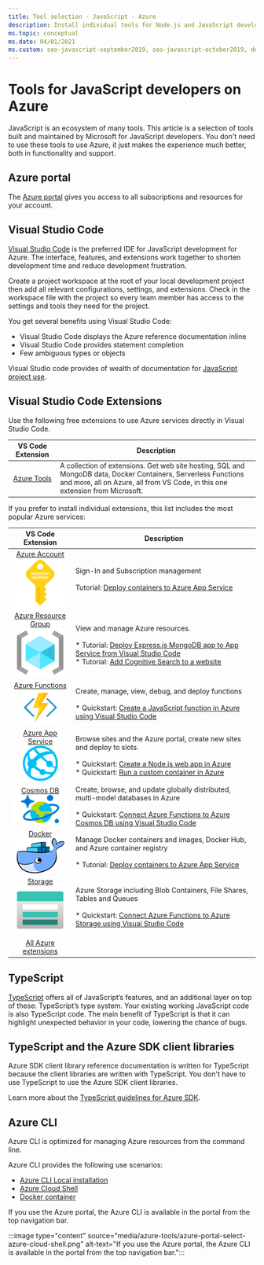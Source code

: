 ```yaml
---
title: Tool selection - JavaScript - Azure
description: Install individual tools for Node.js and JavaScript development on Azure
ms.topic: conceptual
ms.date: 04/01/2021
ms.custom: seo-javascript-september2019, seo-javascript-october2019, devx-track-js
---
```


# Tools for JavaScript developers on Azure 

JavaScript is an ecosystem of many tools. This article is a selection of tools built and maintained by Microsoft for JavaScript developers. You don't need to use these tools to use Azure, it just makes the experience much better, both in functionality and support. 

## Azure portal

The [Azure portal](https://portal.azure.com/) gives you access to all subscriptions and resources for your account. 

## Visual Studio Code

[Visual Studio Code](https://code.visualstudio.com) is the preferred IDE for JavaScript development for Azure. The interface, features, and extensions work together to shorten development time and reduce development frustration. 

Create a project workspace at the root of your local development project then add all relevant configurations, settings, and extensions. Check in the workspace file with the project so every team member has access to the settings and tools they need for the project.

You get several benefits using Visual Studio Code:

* Visual Studio Code displays the Azure reference documentation inline
* Visual Studio Code provides statement completion
* Few ambiguous types or objects

Visual Studio code provides of wealth of documentation for [JavaScript project use](https://code.visualstudio.com/docs/nodejs/working-with-javascript). 

## Visual Studio Code Extensions

Use the following free extensions to use Azure services directly in Visual Studio Code.

| VS Code Extension | Description  |
|:---------:|---------|
|[Azure Tools](https://marketplace.visualstudio.com/items?itemName=ms-vscode.vscode-node-azure-pack)|A collection of extensions. Get web site hosting, SQL and MongoDB data, Docker Containers, Serverless Functions and more, all on Azure, all from VS Code, in this one extension from Microsoft.|

If you prefer to install individual extensions, this list includes the most popular Azure services:

| VS Code Extension | Description  |
|:---------:|---------|
| [Azure Account](https://marketplace.visualstudio.com/items?itemName=ms-vscode.azure-account)<br>![Azure Account](./media/node-azure-tools/icon-account.png)| Sign-In and Subscription management<br><br>Tutorial: [Deploy containers to Azure App Service](tutorial/tutorial-vscode-docker-node/tutorial-vscode-docker-node-01.md)|
| [Azure Resource Group](https://marketplace.visualstudio.com/items?itemName=ms-azuretools.vscode-azureresourcegroups)<br>![Resource groups](./media/node-azure-tools/icon-resource-group.png)|View and manage Azure resources.<br><br>* Tutorial: [Deploy Express.js MongoDB app to App Service from Visual Studio Code](tutorial/deploy-nodejs-mongodb-app-service-from-visual-studio-code.md)<br>* Tutorial: [Add Cognitive Search to a website](/azure/search/tutorial-javascript-overview)|
| [Azure Functions](https://marketplace.visualstudio.com/items?itemName=ms-azuretools.vscode-azurefunctions "Link to Azure Functions extension")<br>![Azure Functions Tools](media/node-azure-tools/icon-azure-functions.png)| Create, manage, view, debug, and deploy functions<br><br>* Quickstart: [Create a JavaScript function in Azure using Visual Studio Code](/azure/azure-functions/create-first-function-vs-code-node)|
| [Azure App Service](https://marketplace.visualstudio.com/items?itemName=ms-azuretools.vscode-azureappservice "Link to Azure App Service extension")<br>![App Service Tools](media/node-azure-tools/icon-azure-app-service.png)| Browse sites and the Azure portal, create new sites and deploy to slots. <br><br>* Quickstart: [Create a Node.js web app in Azure](/azure/app-service/quickstart-nodejs?pivots=platform-linux)<br>* Quickstart: [Run a custom container in Azure](/azure/app-service/quickstart-custom-container?pivots=container-linux) |
| [Cosmos DB](https://marketplace.visualstudio.com/items?itemName=ms-azuretools.vscode-cosmosdb "Link to Cosmos DB extension" )<br>![Cosmos DB Tools](media/node-azure-tools/icon-cosmos-db.png)| Create, browse, and update globally distributed, multi-model databases in Azure <br><br>* Quickstart: [Connect Azure Functions to Azure Cosmos DB using Visual Studio Code](/azure/azure-functions/functions-add-output-binding-cosmos-db-vs-code?pivots=programming-language-javascript)|
| [Docker](https://marketplace.visualstudio.com/items?itemName=formulahendry.docker-explorer)   <br> [![Docker](media/node-azure-tools/icon-docker.png)](https://marketplace.visualstudio.com/items?itemName=formulahendry.docker-explorer)| Manage Docker containers and images, Docker Hub, and Azure container registry<br><br>* Tutorial: [Deploy containers to Azure App Service](tutorial/tutorial-vscode-docker-node/tutorial-vscode-docker-node-01.md) |
|[Storage](https://marketplace.visualstudio.com/items?itemName=ms-azuretools.vscode-azurestorage)<br>![Azure Storage](media/node-azure-tools/icon-storage.png)|Azure Storage including Blob Containers, File Shares, Tables and Queues<br><br>* Quickstart: [Connect Azure Functions to Azure Storage using Visual Studio Code](/azure/azure-functions/functions-add-output-binding-storage-queue-vs-code?pivots=programming-language-javascript)|
| [All Azure extensions](https://marketplace.visualstudio.com/search?term=azure&target=VSCode&category=All%20categories&sortBy=Relevance)||

## TypeScript

[TypeScript](https://www.typescriptlang.org/download) offers all of JavaScript’s features, and an additional layer on top of these: TypeScript’s type system. Your existing working JavaScript code is also TypeScript code. The main benefit of TypeScript is that it can highlight unexpected behavior in your code, lowering the chance of bugs.

## TypeScript and the Azure SDK client libraries

Azure SDK client library reference documentation is written for TypeScript because the client libraries are written with TypeScript. You don't have to use TypeScript to use the Azure SDK client libraries. 

Learn more about the [TypeScript guidelines for Azure SDK](https://azure.github.io/azure-sdk/typescript_introduction.html).


## Azure CLI
Azure CLI is optimized for managing Azure resources from the command line. 

Azure CLI provides the following use scenarios:

* [Azure CLI Local installation](/cli/azure/install-az-cli2)
* [Azure Cloud Shell](https://shell.azure.com/)
* [Docker container](/cli/azure/run-azure-cli-docker)

If you use the Azure portal, the Azure CLI is available in the portal from the top navigation bar.

:::image type="content" source="media/azure-tools/azure-portal-select-azure-cloud-shell.png" alt-text="If you use the Azure portal, the Azure CLI is available in the portal from the top navigation bar.":::

